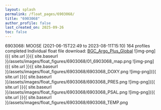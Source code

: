 ```yaml
---
layout: splash
permalink: /float_pages/6903068/
title: "6903068"
author_profile: false
last_created_on: 2025-09-26
toc: false
---
```

 
6903068: MOOSE (2021-06-15T22:49 to 2023-08-11T15:10)
164 profiles completed
Individual float file download: [BGC_Argo_Plus_Global](https://ftp.soest.hawaii.edu/bgc_argo_plus/Individual_Floats/outliers_removed/6903068_Sprof_processed.nc)
![img-png]({{ site.url }}{{ site.baseurl }}/assets/images/float_figures/6903068/01_6903068_map.png
![img-png]({{ site.url }}{{ site.baseurl }}/assets/images/float_figures/6903068/6903068_DOXY.png
![img-png]({{ site.url }}{{ site.baseurl }}/assets/images/float_figures/6903068/6903068_PRES.png
![img-png]({{ site.url }}{{ site.baseurl }}/assets/images/float_figures/6903068/6903068_PSAL.png
![img-png]({{ site.url }}{{ site.baseurl }}/assets/images/float_figures/6903068/6903068_TEMP.png

